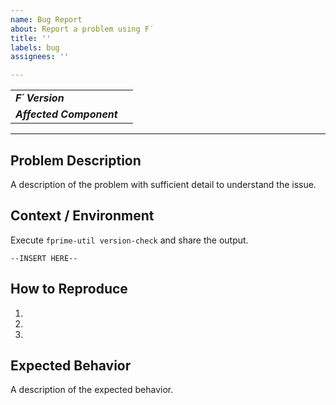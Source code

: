 ```yaml
---
name: Bug Report
about: Report a problem using F´
title: ''
labels: bug
assignees: ''

---
```


| | |
|:---|:---|
|**_F´ Version_**| |
|**_Affected Component_**|   |
---
## Problem Description

A description of the problem with sufficient detail to understand the issue.

## Context / Environment

Execute `fprime-util version-check` and share the output.

```
--INSERT HERE--
```

## How to Reproduce

1. 
2.
3.

## Expected Behavior

A description of the expected behavior.
